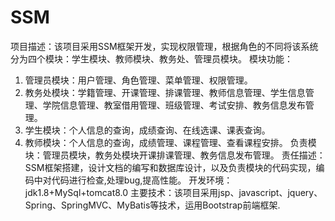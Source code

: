 # SSM
项目描述：该项目采用SSM框架开发，实现权限管理，根据角色的不同将该系统分为四个模块：学生模块、教师模块、教务处、管理员模块。
模块功能：
1.	管理员模块：用户管理、角色管理、菜单管理、权限管理。
2.	教务处模块：学籍管理、开课管理、排课管理、教师信息管理、学生信息管理、学院信息管理、教室借用管理、班级管理、考试安排、教务信息发布管理。
3.	学生模块：个人信息的查询，成绩查询、在线选课、课表查询。
4.	教师模块：个人信息的查询，成绩管理、课程管理、查看课程安排。
负责模块：管理员模块，教务处模块开课排课管理、教务信息发布管理。
责任描述：SSM框架搭建，设计文档的编写和数据库设计，以及负责模块的代码实现，编码中对代码进行检查,处理bug,提高性能。
开发环境：jdk1.8+MySql+tomcat8.0
主要技术：该项目采用jsp、javascript、jquery、Spring、SpringMVC、MyBatis等技术，运用Bootstrap前端框架.
